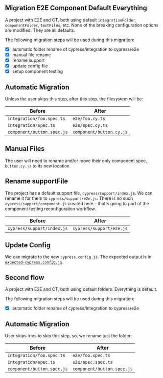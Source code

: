 ## Migration E2E Component Default Everything

A project with E2E and CT, both using default `integrationFolder`, `componentFolder`, `testFiles`, etc. None of the breaking configuration options are modified. They are all defaults.

The following migration steps will be used during this migration:

- [x] automatic folder rename of cypress/integration to cypress/e2e
- [x] manual file rename
- [x] rename support
- [x] update config file
- [x] setup component testing

## Automatic Migration

Unless the user skips this step, after this step, the filesystem will be:

| Before | After|
|---|---|
| `integration/foo.spec.ts` | `e2e/foo.cy.ts` |
| `integration/spec.ts` | `e2e/spec.cy.ts` |
| `component/button.spec.js` | `component/button.cy.js` |

## Manual Files

The user will need to rename and/or move their only component spec, `button.cy.js` to its new location.

## Rename supportFile

The project has a default support file, `cypress/support/index.js`. We can rename it for them to `cypress/support/e2e.js`. There is no such `cypress/support/component.js` created here - that's going to part of the component testing reconfiguration workflow.

| Before | After|
|---|---|
| `cypress/support/index.js` | `cypress/support/e2e.js` |

## Update Config

We can migrate to the new `cypress.config.js`. The expected output is in [`expected-cypress.config.js`](./expected-cypress.config.js).

## Second flow

A project with E2E and CT, both using default folders. Everything is default.

The following migration steps will be used during this migration:

- [x] automatic folder rename of cypress/integration to cypress/e2e

## Automatic Migration

User skips tries to skip this step, so, we rename just the folder:

| Before | After|
|---|---|
| `integration/foo.spec.ts` | `e2e/foo.spec.ts` |
| `integration/spec.ts` | `e2e/spec.spec.ts` |
| `component/button.spec.js` | `component/button.spec.js` |
